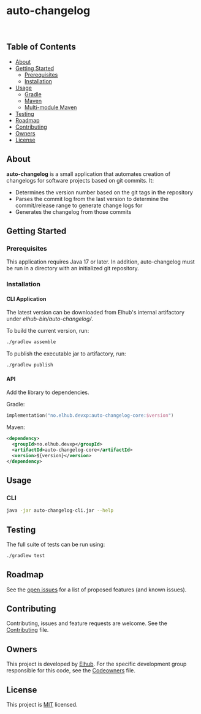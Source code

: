# auto-changelog

[<img src="https://img.shields.io/badge/repo-github-blue" alt="">](https://github.com/elhub/devxp-auto-changelog)
[<img src="https://img.shields.io/badge/issues-jira-orange" alt="">](https://jira.elhub.cloud/issues/?jql=project%20%3D%20%22Team%20Dev%22%20AND%20component%20%3D%20devxp-auto-changelog%20AND%20status%20!%3D%20Done)
[<img src="https://teamcity.elhub.cloud/app/rest/builds/buildType:(id:DevXp_DevXpAutoChangelog_PublishDocs)/statusIcon" alt="">](https://teamcity.elhub.cloud/project/DevXp_DevXpAutoChangelog?mode=builds#all-projects)
[<img src="https://sonar.elhub.cloud/api/project_badges/measure?project=no.elhub.devxp%3Adevxp-auto-changelog&metric=alert_status" alt="">](https://sonar.elhub.cloud/dashboard?id=no.elhub.devxp%3Adevxp-auto-changelog)
[<img src="https://sonar.elhub.cloud/api/project_badges/measure?project=no.elhub.devxp%3Adevxp-auto-changelog&metric=ncloc" alt="">](https://sonar.elhub.cloud/dashboard?id=no.elhub.devxp%3Adevxp-auto-changelog)
[<img src="https://sonar.elhub.cloud/api/project_badges/measure?project=no.elhub.devxp%3Adevxp-auto-changelog&metric=bugs" alt="">](https://sonar.elhub.cloud/dashboard?id=no.elhub.devxp%3Adevxp-auto-changelog)
[<img src="https://sonar.elhub.cloud/api/project_badges/measure?project=no.elhub.devxp%3Adevxp-auto-changelog&metric=vulnerabilities" alt="">](https://sonar.elhub.cloud/dashboard?id=no.elhub.devxp%3Adevxp-auto-changelog)
[<img src="https://sonar.elhub.cloud/api/project_badges/measure?project=no.elhub.devxp%3Adevxp-auto-changelog&metric=coverage" alt="">](https://sonar.elhub.cloud/dashboard?id=no.elhub.devxp%3Adevxp-auto-changelog)

## Table of Contents

* [About](#about)
* [Getting Started](#getting-started)
  * [Prerequisites](#prerequisites)
  * [Installation](#installation)
* [Usage](#usage)
  * [Gradle](#gradle)
  * [Maven](#maven)
  * [Multi-module Maven](#multi-module-maven)
* [Testing](#testing)
* [Roadmap](#roadmap)
* [Contributing](#contributing)
* [Owners](#owners)
* [License](#license)

## About

**auto-changelog** is a small application that automates creation of changelogs for software projects based on git commits. It:

* Determines the version number based on the git tags in the repository
* Parses the commit log from the last version to determine the commit/release range to generate change logs for
* Generates the changelog from those commits

## Getting Started

### Prerequisites

This application requires Java 17 or later. In addition, auto-changelog must be run in a directory with an initialized git repository.

### Installation

#### CLI Application

The latest version can be downloaded from Elhub's internal artifactory under _elhub-bin/auto-changelog/_.

To build the current version, run:

```sh
./gradlew assemble
```

To publish the executable jar to artifactory, run:

```sh
./gradlew publish
```

#### API

Add the library to dependencies.

Gradle:
```kotlin
implementation("no.elhub.devxp:auto-changelog-core:$version")
```

Maven:
```xml
<dependency>
  <groupId>no.elhub.devxp</groupId>
  <artifactId>auto-changelog-core</artifactId>
  <version>${version}</version>
</dependency>
```

## Usage

### CLI

```sh
java -jar auto-changelog-cli.jar --help
```

## Testing

The full suite of tests can be run using:

```sh
./gradlew test
```

## Roadmap

See the [open issues](https://github.com/elhub/dev-tools-auto-changelog/issues) for a list of proposed features (and known issues).

## Contributing

Contributing, issues and feature requests are welcome. See the
[Contributing](https://github.com/elhub/dev-tools-auto-changelog/blob/main/CONTRIBUTING.md) file.

## Owners

This project is developed by [Elhub](https://github.com/elhub). For the specific development group responsible for this
code, see the [Codeowners](https://github.com/elhub/dev-tools-auto-changelog/blob/main/CODEOWNERS) file.

## License

This project is [MIT](https://github.com/elhub/dev-tools-auto-changelog/blob/main/LICENSE.md) licensed.
